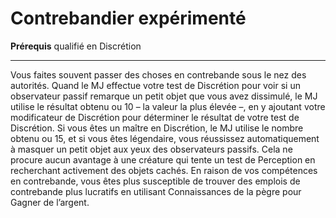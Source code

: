 # Contrebandier expérimenté

<p><span id="ctl00_MainContent_DetailedOutput"><strong>Prérequis</strong> qualifié en Discrétion<br></span></p>
<hr>
<p>Vous faites souvent passer des choses en contrebande sous le nez des autorités. Quand le MJ effectue votre test de Discrétion pour voir si un observateur passif remarque un petit objet que vous avez dissimulé, le MJ utilise le résultat obtenu ou 10 – la valeur la plus élevée –, en y ajoutant votre modificateur de Discrétion pour déterminer le résultat de votre test de Discrétion. Si vous êtes un maître en Discrétion, le MJ utilise le nombre obtenu ou 15, et si vous êtes légendaire, vous réussissez automatiquement à masquer un petit objet aux yeux des observateurs passifs. Cela ne procure aucun avantage à une créature qui tente un test de Perception en recherchant activement des objets cachés. En raison de vos compétences en contrebande, vous êtes plus susceptible de trouver des emplois de contrebande plus lucratifs en utilisant Connaissances de la pègre pour Gagner de l’argent.&nbsp;</p>